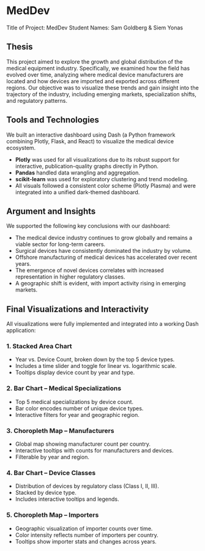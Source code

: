 # MedDev
Title of Project: MedDev
Student Names: Sam Goldberg & Siem Yonas

## Thesis

This project aimed to explore the growth and global distribution of the medical equipment industry. Specifically, we examined how the field has evolved over time, analyzing where medical device manufacturers are located and how devices are imported and exported across different regions. Our objective was to visualize these trends and gain insight into the trajectory of the industry, including emerging markets, specialization shifts, and regulatory patterns.

## Tools and Technologies

We built an interactive dashboard using Dash (a Python framework combining Plotly, Flask, and React) to visualize the medical device ecosystem.

- **Plotly** was used for all visualizations due to its robust support for interactive, publication-quality graphs directly in Python.
- **Pandas** handled data wrangling and aggregation.
- **scikit-learn** was used for exploratory clustering and trend modeling.
- All visuals followed a consistent color scheme (Plotly Plasma) and were integrated into a unified dark-themed dashboard.

## Argument and Insights

We supported the following key conclusions with our dashboard:

- The medical device industry continues to grow globally and remains a viable sector for long-term careers.
- Surgical devices have consistently dominated the industry by volume.
- Offshore manufacturing of medical devices has accelerated over recent years.
- The emergence of novel devices correlates with increased representation in higher regulatory classes.
- A geographic shift is evident, with import activity rising in emerging markets.

## Final Visualizations and Interactivity

All visualizations were fully implemented and integrated into a working Dash application:

### 1. Stacked Area Chart
- Year vs. Device Count, broken down by the top 5 device types.
- Includes a time slider and toggle for linear vs. logarithmic scale.
- Tooltips display device count by year and type.

### 2. Bar Chart – Medical Specializations
- Top 5 medical specializations by device count.
- Bar color encodes number of unique device types.
- Interactive filters for year and geographic region.

### 3. Choropleth Map – Manufacturers
- Global map showing manufacturer count per country.
- Interactive tooltips with counts for manufacturers and devices.
- Filterable by year and region.

### 4. Bar Chart – Device Classes
- Distribution of devices by regulatory class (Class I, II, III).
- Stacked by device type.
- Includes interactive tooltips and legends.

### 5. Choropleth Map – Importers
- Geographic visualization of importer counts over time.
- Color intensity reflects number of importers per country.
- Tooltips show importer stats and changes across years.
